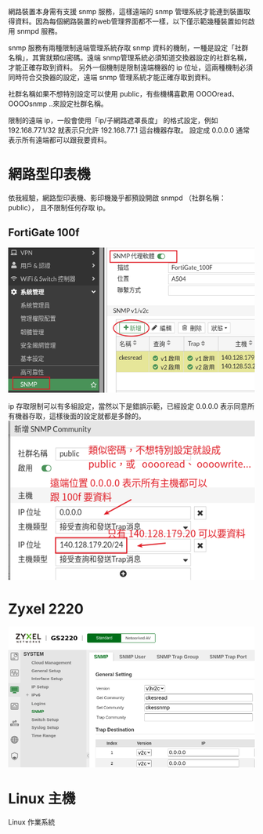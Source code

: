

網路裝置本身需有支援 snmp 服務，這樣遠端的 snmp 管理系統才能連到裝置取得資料。因為每個網路裝置的web管理界面都不一樣，以下僅示範幾種裝置如何啟用 snmpd 服務。

snmp 服務有兩種限制遠端管理系統存取 snmp 資料的機制，一種是設定「社群名稱」，其實就類似密碼。遠端 snmp管理系統必須知道交換器設定的社群名稱，才能正確存取到資料。
另外一個機制是限制遠端機器的 ip 位址，這兩種機制必須同時符合交換器的設定，遠端 snmp 管理系統才能正確存取到資料。

社群名稱如果不想特別設定可以使用 public，有些機構喜歡用 OOOOread、OOOOsnmp ..來設定社群名稱。

限制的遠端 ip，一般會使用「ip/子網路遮罩長度」 的格式設定，例如
192.168.77.1/32 就表示只允許 192.168.77.1 這台機器存取。
設定成 0.0.0.0 通常表示所有遠端都可以跟我要資料。

# 網路型印表機
依我經驗，網路型印表機、影印機幾乎都預設開啟 snmpd （社群名稱： public）， 且不限制任何存取 ip。


## FortiGate 100f

![](2024-04-30-15-52-00.png)

ip 存取限制可以有多組設定，當然以下是錯誤示範，已經設定 0.0.0.0 表示同意所有機器存取，這樣後面的設定就都是多餘的。
![](2024-04-30-16-09-49.png)

# Zyxel 2220
![](2024-05-01-09-13-13.png)

# Linux 主機

Linux 作業系統